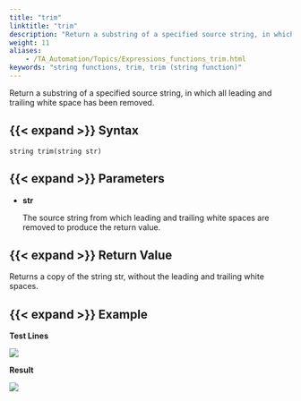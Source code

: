 ```yaml
--- 
title: "trim"
linktitle: "trim"
description: "Return a substring of a specified source string, in which all leading and trailing white space has been removed."
weight: 11
aliases: 
    - /TA_Automation/Topics/Expressions_functions_trim.html
keywords: "string functions, trim, trim (string function)"
---
```


Return a substring of a specified source string, in which all leading and trailing white space has been removed.

## {{< expand >}} Syntax

`string trim(string str)`

## {{< expand >}} Parameters

-   **str**

    The source string from which leading and trailing white spaces are removed to produce the return value.


## {{< expand >}} Return Value

Returns a copy of the string str, without the leading and trailing white spaces.

## {{< expand >}} Example

**Test Lines**

![](/images/TA_Automation/Images/automationguide_stringfunction_trim_pgm.png)

**Result**

![](/images/TA_Automation/Images/automationguide_stringfunction_trim_res.png)




